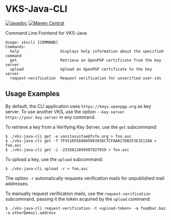 <!--
SPDX-FileCopyrightText: 2022 Paul Schaub <vanitasvitae@fsfe.org>

SPDX-License-Identifier: Apache-2.0
-->

# VKS-Java-CLI

[![javadoc](https://javadoc.io/badge2/org.pgpainless/vks-java-cli/javadoc.svg)](https://javadoc.io/doc/org.pgpainless/vks-java-cli)
[![Maven Central](https://badgen.net/maven/v/maven-central/org.pgpainless/vks-java-cli)](https://search.maven.org/artifact/org.pgpainless/vks-java-cli)

Command Line Frontend for VKS-Java

```shell
Usage: vkscli [COMMAND]
Commands:
  help                  Displays help information about the specified command
  get                   Retrieve an OpenPGP certificate from the key server
  upload                Upload an OpenPGP certificate to the key server
  request-verification  Request verification for unverified user-ids
```

## Usage Examples

By default, the CLI application uses `https://keys.openpgp.org` as key server.
To use another VKS, use the option `--key-server https://your.key.server` in any command.

To retrieve a key from a Verifying Key Server, use the `get` subcommand:

```shell
$ ./vks-java-cli get -e vanitasvitae@fsfe.org > foo.asc
$ ./vks-java-cli get -f 7F9116FEA90A5983936C7CFAA027DB2F3E1E118A > foo.asc
$ ./vks-java-cli get -i -2535611045697927659 > foo.asc
```

To upload a key, use the `upload` subcommand:

```shell
$ ./vks-java-cli upload -r < foo.asc
```

The option `-r` automatically requests verification mails for unpublished mail addresses.

To manually request verification mails, use the `request-verification` subcommand, passing it the token acquired by the `upload` command:

```shell
$ ./vks-java-cli request-verification -t <upload-token> -a foo@bar.baz -a other@email.address
```
